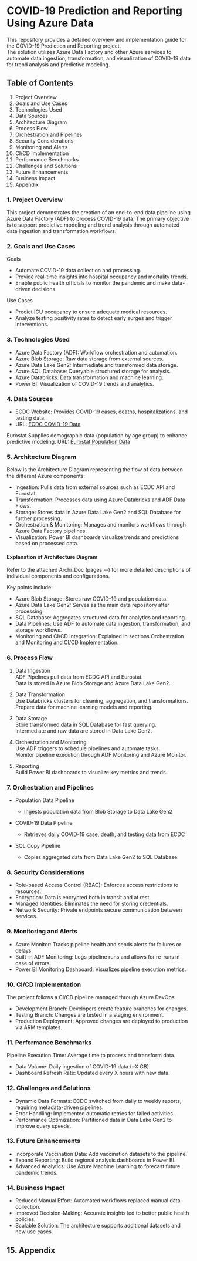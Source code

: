# COVID-19 Prediction and Reporting Using Azure Data 

This repository provides a detailed overview and implementation guide for the COVID-19 Prediction and Reporting project.<br>
The solution utilizes Azure Data Factory and other Azure services to automate data ingestion, transformation, and visualization of COVID-19 data for trend analysis and predictive modeling.

## Table of Contents

1.	Project Overview
2.	Goals and Use Cases
3.	Technologies Used
4.	Data Sources
5.	Architecture Diagram
6.	Process Flow
7.	Orchestration and Pipelines
8.	Security Considerations
9.	Monitoring and Alerts
10.	CI/CD Implementation
11.	Performance Benchmarks
12.	Challenges and Solutions
13.	Future Enhancements
14.	Business Impact
15.	Appendix


### 1. Project Overview
   
This project demonstrates the creation of an end-to-end data pipeline using Azure Data Factory (ADF) to process COVID-19 data. The primary objective is to support predictive modeling and trend analysis through automated data ingestion and transformation workflows.

### 2. Goals and Use Cases
   
Goals
- Automate COVID-19 data collection and processing.
- Provide real-time insights into hospital occupancy and mortality trends.
- Enable public health officials to monitor the pandemic and make data-driven decisions.

Use Cases
- Predict ICU occupancy to ensure adequate medical resources.
- Analyze testing positivity rates to detect early surges and trigger interventions.

### 3. Technologies Used
- Azure Data Factory (ADF): Workflow orchestration and automation.
- Azure Blob Storage: Raw data storage from external sources.
- Azure Data Lake Gen2: Intermediate and transformed data storage.
- Azure SQL Database: Queryable structured storage for analysis.
- Azure Databricks: Data transformation and machine learning.
- Power BI: Visualization of COVID-19 trends and analytics.

### 4. Data Sources
   
- ECDC Website: Provides COVID-19 cases, deaths, hospitalizations, and testing data.
- URL: [ECDC COVID-19 Data](https://www.ecdc.europa.eu/en/covid-19/data)

Eurostat
Supplies demographic data (population by age group) to enhance predictive modeling.
URL: [Eurostat Population Data](https://ec.europa.eu/eurostat)

### 5. Architecture Diagram
   
Below is the Architecture Diagram representing the flow of data between the different Azure components:
- Ingestion: Pulls data from external sources such as ECDC API and Eurostat.
- Transformation: Processes data using Azure Databricks and ADF Data Flows.
- Storage: Stores data in Azure Data Lake Gen2 and SQL Database for further processing.
- Orchestration & Monitoring: Manages and monitors workflows through Azure Data Factory pipelines.
- Visualization: Power BI dashboards visualize trends and predictions based on processed data.

[comment]: <> (Include an architecture diagram image here.)

#### Explanation of Architecture Diagram<br>

Refer to the attached Archi_Doc (pages --) for more detailed descriptions of individual components and configurations.<br>

Key points include:
- Azure Blob Storage: Stores raw COVID-19 and population data.
- Azure Data Lake Gen2: Serves as the main data repository after processing.
- SQL Database: Aggregates structured data for analytics and reporting.
- Data Pipelines: Use ADF to automate data ingestion, transformation, and storage workflows.
- Monitoring and CI/CD Integration: Explained in sections Orchestration and Monitoring and CI/CD Implementation.

### 6. Process Flow
   
1. Data Ingestion <br>
ADF Pipelines pull data from ECDC API and Eurostat.<br>
Data is stored in Azure Blob Storage and Azure Data Lake Gen2.

2. Data Transformation<br>
Use Databricks clusters for cleaning, aggregation, and transformations.<br>
Prepare data for machine learning models and reporting.

3. Data Storage<br>
Store transformed data in SQL Database for fast querying.<br>
Intermediate and raw data are stored in Data Lake Gen2.

4. Orchestration and Monitoring<br>
Use ADF triggers to schedule pipelines and automate tasks.<br>
Monitor pipeline execution through ADF Monitoring and Azure Monitor.

5. Reporting<br>
Build Power BI dashboards to visualize key metrics and trends.<br>

### 7. Orchestration and Pipelines
   
- Population Data Pipeline<br>
    - Ingests population data from Blob Storage to Data Lake Gen2

- COVID-19 Data Pipeline<br>
    - Retrieves daily COVID-19 case, death, and testing data from ECDC

- SQL Copy Pipeline<br>
    - Copies aggregated data from Data Lake Gen2 to SQL Database.

### 8. Security Considerations
   
- Role-based Access Control (RBAC): Enforces access restrictions to resources.
- Encryption: Data is encrypted both in transit and at rest.
- Managed Identities: Eliminates the need for storing credentials.
- Network Security: Private endpoints secure communication between services.

### 9. Monitoring and Alerts
    
- Azure Monitor: Tracks pipeline health and sends alerts for failures or delays.
- Built-in ADF Monitoring: Logs pipeline runs and allows for re-runs in case of errors.
- Power BI Monitoring Dashboard: Visualizes pipeline execution metrics.

### 10. CI/CD Implementation
    
The project follows a CI/CD pipeline managed through Azure DevOps
- Development Branch: Developers create feature branches for changes.
- Testing Branch: Changes are tested in a staging environment.
- Production Deployment: Approved changes are deployed to production via ARM templates.

### 11. Performance Benchmarks
    
Pipeline Execution Time: Average time to process and transform data.<br>
- Data Volume: Daily ingestion of COVID-19 data (~X GB).
- Dashboard Refresh Rate: Updated every X hours with new data.

### 12. Challenges and Solutions
    
- Dynamic Data Formats: ECDC switched from daily to weekly reports, requiring metadata-driven pipelines.
- Error Handling: Implemented automatic retries for failed activities.
- Performance Optimization: Partitioned data in Data Lake Gen2 to improve query speeds.

### 13. Future Enhancements
    
- Incorporate Vaccination Data: Add vaccination datasets to the pipeline.
- Expand Reporting: Build regional analysis dashboards in Power BI.
- Advanced Analytics: Use Azure Machine Learning to forecast future pandemic trends.

### 14. Business Impact
    
- Reduced Manual Effort: Automated workflows replaced manual data collection.
- Improved Decision-Making: Accurate insights led to better public health policies.
- Scalable Solution: The architecture supports additional datasets and new use cases.

## 15. Appendix
    
[comment]: <> (GitHub Repository Link:)
[comment]: <> (Key Scripts: ARM templates and pipeline configuration files.)
[comment]: <> (Documentation Links:)
